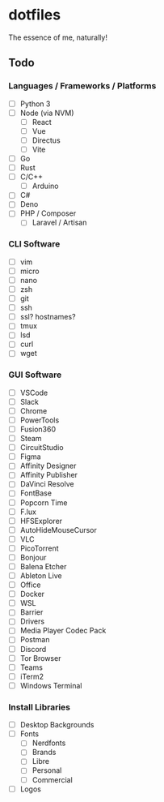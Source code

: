 # dotfiles
The essence of me, naturally!
## Todo

### Languages / Frameworks / Platforms

- [ ] Python 3
- [ ] Node (via NVM)
  - [ ] React
  - [ ] Vue
  - [ ] Directus
  - [ ] Vite
- [ ] Go
- [ ] Rust
- [ ] C/C++
  - [ ] Arduino
- [ ] C#
- [ ] Deno
- [ ] PHP / Composer
  - [ ] Laravel / Artisan

### CLI Software

- [ ] vim
- [ ] micro
- [ ] nano
- [ ] zsh
- [ ] git
- [ ] ssh
- [ ] ssl? hostnames?
- [ ] tmux
- [ ] lsd
- [ ] curl
- [ ] wget

### GUI Software

- [ ] VSCode
- [ ] Slack
- [ ] Chrome
- [ ] PowerTools
- [ ] Fusion360
- [ ] Steam
- [ ] CircuitStudio
- [ ] Figma
- [ ] Affinity Designer
- [ ] Affinity Publisher
- [ ] DaVinci Resolve
- [ ] FontBase
- [ ] Popcorn Time
- [ ] F.lux
- [ ] HFSExplorer
- [ ] AutoHideMouseCursor
- [ ] VLC
- [ ] PicoTorrent
- [ ] Bonjour
- [ ] Balena Etcher
- [ ] Ableton Live
- [ ] Office
- [ ] Docker
- [ ] WSL
- [ ] Barrier
- [ ] Drivers
- [ ] Media Player Codec Pack
- [ ] Postman
- [ ] Discord
- [ ] Tor Browser
- [ ] Teams
- [ ] iTerm2
- [ ] Windows Terminal 

### Install Libraries


- [ ] Desktop Backgrounds
- [ ] Fonts
  - [ ] Nerdfonts
  - [ ] Brands
  - [ ] Libre
  - [ ] Personal
  - [ ] Commercial
- [ ] Logos